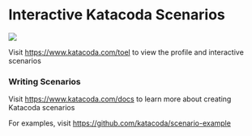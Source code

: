 # Interactive Katacoda Scenarios

[![](http://shields.katacoda.com/katacoda/toel/count.svg)](https://www.katacoda.com/toel "Get your profile on Katacoda.com")

Visit https://www.katacoda.com/toel to view the profile and interactive scenarios

### Writing Scenarios
Visit https://www.katacoda.com/docs to learn more about creating Katacoda scenarios

For examples, visit https://github.com/katacoda/scenario-example
